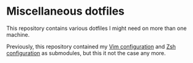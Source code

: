 Miscellaneous dotfiles
======================

This repository contains various dotfiles I might need on more than one machine.

Previously, this repository contained my [Vim configuration][vim-config] and
[Zsh configuration][zsh-config] as submodules, but this it not the case any
more.


[vim-config]: https://github.com/yaunj/vim-config
[zsh-config]: https://github.com/yaunj/zsh-config/
